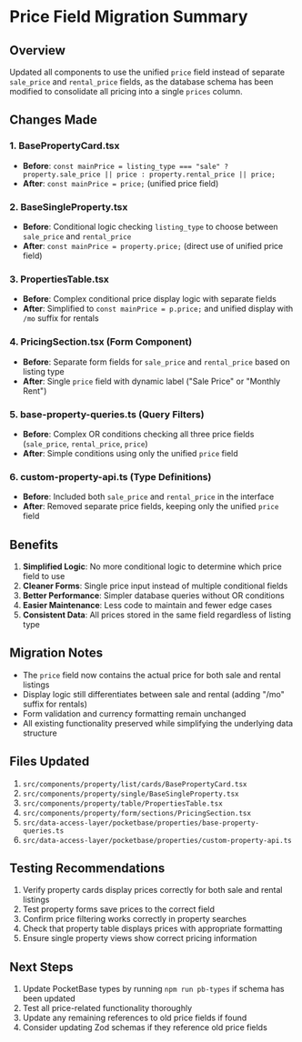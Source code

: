 # Price Field Migration Summary

## Overview
Updated all components to use the unified `price` field instead of separate `sale_price` and `rental_price` fields, as the database schema has been modified to consolidate all pricing into a single `prices` column.

## Changes Made

### 1. **BasePropertyCard.tsx**
- **Before**: `const mainPrice = listing_type === "sale" ? property.sale_price || price : property.rental_price || price;`
- **After**: `const mainPrice = price;` (unified price field)

### 2. **BaseSingleProperty.tsx**
- **Before**: Conditional logic checking `listing_type` to choose between `sale_price` and `rental_price`
- **After**: `const mainPrice = property.price;` (direct use of unified price field)

### 3. **PropertiesTable.tsx**
- **Before**: Complex conditional price display logic with separate fields
- **After**: Simplified to `const mainPrice = p.price;` and unified display with `/mo` suffix for rentals

### 4. **PricingSection.tsx** (Form Component)
- **Before**: Separate form fields for `sale_price` and `rental_price` based on listing type
- **After**: Single `price` field with dynamic label ("Sale Price" or "Monthly Rent")

### 5. **base-property-queries.ts** (Query Filters)
- **Before**: Complex OR conditions checking all three price fields (`sale_price`, `rental_price`, `price`)
- **After**: Simple conditions using only the unified `price` field

### 6. **custom-property-api.ts** (Type Definitions)
- **Before**: Included both `sale_price` and `rental_price` in the interface
- **After**: Removed separate price fields, keeping only the unified `price` field

## Benefits

1. **Simplified Logic**: No more conditional logic to determine which price field to use
2. **Cleaner Forms**: Single price input instead of multiple conditional fields
3. **Better Performance**: Simpler database queries without OR conditions
4. **Easier Maintenance**: Less code to maintain and fewer edge cases
5. **Consistent Data**: All prices stored in the same field regardless of listing type

## Migration Notes

- The `price` field now contains the actual price for both sale and rental listings
- Display logic still differentiates between sale and rental (adding "/mo" suffix for rentals)
- Form validation and currency formatting remain unchanged
- All existing functionality preserved while simplifying the underlying data structure

## Files Updated

1. `src/components/property/list/cards/BasePropertyCard.tsx`
2. `src/components/property/single/BaseSingleProperty.tsx`
3. `src/components/property/table/PropertiesTable.tsx`
4. `src/components/property/form/sections/PricingSection.tsx`
5. `src/data-access-layer/pocketbase/properties/base-property-queries.ts`
6. `src/data-access-layer/pocketbase/properties/custom-property-api.ts`

## Testing Recommendations

1. Verify property cards display prices correctly for both sale and rental listings
2. Test property forms save prices to the correct field
3. Confirm price filtering works correctly in property searches
4. Check that property table displays prices with appropriate formatting
5. Ensure single property views show correct pricing information

## Next Steps

1. Update PocketBase types by running `npm run pb-types` if schema has been updated
2. Test all price-related functionality thoroughly
3. Update any remaining references to old price fields if found
4. Consider updating Zod schemas if they reference old price fields
